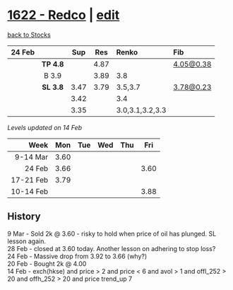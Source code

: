 # [1622 - Redco](https://alwinwoo.github.io/stocks/1622.html) | [edit](https://github.com/alwinwoo/alwinwoo.github.io/edit/master/stocks/1622.md)
[back to Stocks](https://alwinwoo.github.io/stocks.html)

| 24 Feb  |              | Sup   | Res   | Renko   | Fib
| ---:    | :---:        | :---: | :---: | :---    | :--
|         | **TP 4.8**   |       | 4.87  |         | 4.05@0.38
|         | B 3.9        |       | 3.89  | 3.8     |
|         | **SL 3.8**   | 3.47  | 3.79  | 3.5,3.7 | 3.78@0.23 
|         |              | 3.42  |       | 3.4
|         |              | 3.35  |       | 3.0,3.1,3.2,3.3 

*Levels updated on 14 Feb*

Week      | Mon   | Tue   | Wed   | Thu   | Fri   |
---:      | :---: | :---: | :---: | :---: | :---: |
9-14 Mar  | 3.60  |
24 Feb    | 3.66  |       |       |       | 3.60  |
17-21 Feb | 3.79  | 
10-14 Feb |       |       |       |       | 3.88  |

## History
9 Mar  - Sold 2k @ 3.60 - risky to hold when price of oil has plunged. SL lesson again.  
28 Feb - closed at 3.60 today. Another lesson on adhering to stop loss?  
24 Feb - Massive drop from 3.92 to 3.66 (why?)  
20 Feb - Bought 2k @ 4.00  
14 Feb - exch(hkse) and price > 2 and price < 6 and avol > 1 and offl_252 > 20 and offh_252 > 20 and price trend_up 7
